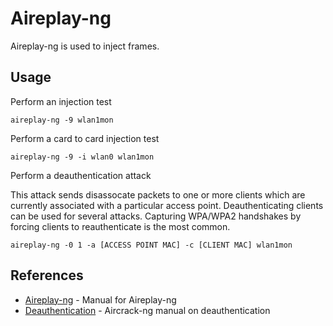 # Aireplay-ng

Aireplay-ng is used to inject frames.

## Usage

Perform an injection test

```aireplay-ng -9 wlan1mon```

Perform a card to card injection test

```aireplay-ng -9 -i wlan0 wlan1mon```

Perform a deauthentication attack

This attack sends disassocate packets to one or more clients which are currently associated with a particular access point.
Deauthenticating clients can be used for several attacks. Capturing WPA/WPA2 handshakes by forcing clients to reauthenticate is the most common.

```aireplay-ng -0 1 -a [ACCESS POINT MAC] -c [CLIENT MAC] wlan1mon```

## References
* [Aireplay-ng](https://www.aircrack-ng.org/doku.php?id=aireplay-ng) - Manual for Aireplay-ng
* [Deauthentication](https://www.aircrack-ng.org/doku.php?id=deauthentication) - Aircrack-ng manual on deauthentication
